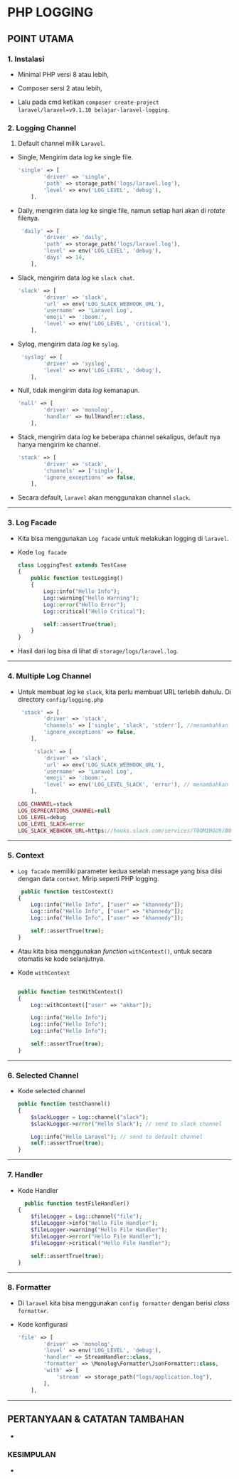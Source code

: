 # PHP LOGGING

## POINT UTAMA

### 1. Instalasi

-   Minimal PHP versi 8 atau lebih,

-   Composer sersi 2 atau lebih,

-   Lalu pada cmd ketikan `composer create-project laravel/laravel=v9.1.10 belajar-laravel-logging`.

### 2. Logging Channel

1. Default channel milik `Laravel`.

-   Single, Mengirim data _log_ ke single file.

    ```PHP
    'single' => [
            'driver' => 'single',
            'path' => storage_path('logs/laravel.log'),
            'level' => env('LOG_LEVEL', 'debug'),
        ],
    ```

-   Daily, mengirim data _log_ ke single file, namun setiap hari akan di _rotate_ filenya.

    ```PHP
     'daily' => [
            'driver' => 'daily',
            'path' => storage_path('logs/laravel.log'),
            'level' => env('LOG_LEVEL', 'debug'),
            'days' => 14,
        ],
    ```

-   Slack, mengirim data _log_ ke `slack chat`.

    ```PHP
    'slack' => [
            'driver' => 'slack',
            'url' => env('LOG_SLACK_WEBHOOK_URL'),
            'username' => 'Laravel Log',
            'emoji' => ':boom:',
            'level' => env('LOG_LEVEL', 'critical'),
        ],
    ```

-   Sylog, mengirim data _log_ ke `sylog`.

    ```PHP
     'syslog' => [
            'driver' => 'syslog',
            'level' => env('LOG_LEVEL', 'debug'),
        ],
    ```

-   Null, tidak mengirim data _log_ kemanapun.

    ```PHP
    'null' => [
            'driver' => 'monolog',
            'handler' => NullHandler::class,
        ],
    ```

-   Stack, mengirim data _log_ ke beberapa channel sekaligus, default nya hanya mengirim ke channel.

    ```PHP
    'stack' => [
            'driver' => 'stack',
            'channels' => ['single'],
            'ignore_exceptions' => false,
        ],
    ```

-   Secara default, `laravel` akan menggunakan channel `slack`.

---

### 3. Log Facade

-   Kita bisa menggunakan `Log facade` untuk melakukan logging di `laravel`.

-   Kode `log facade`

    ```php
    class LoggingTest extends TestCase
    {
        public function testLogging()
        {
            Log::info("Hello Info");
            Log::warning("Hello Warning");
            Log::error("Hello Error");
            Log::critical("Hello Critical");

            self::assertTrue(true);
        }
    }
    ```

-   Hasil dari log bisa di lihat di `storage/logs/laravel.log`.

---

### 4. Multiple Log Channel

-   Untuk membuat _log_ ke `slack`, kita perlu membuat URL terlebih dahulu. Di directory `config/logging.php`

    ```PHP
     'stack' => [
            'driver' => 'stack',
            'channels' => ['single', 'slack', 'stderr'], //menambahkan channel
            'ignore_exceptions' => false,
        ],

         'slack' => [
            'driver' => 'slack',
            'url' => env('LOG_SLACK_WEBHOOK_URL'),
            'username' => 'Laravel Log',
            'emoji' => ':boom:',
            'level' => env('LOG_LEVEL_SLACK', 'error'), // menambahkan level error
        ],
    ```

    ```PHP
    LOG_CHANNEL=stack
    LOG_DEPRECATIONS_CHANNEL=null
    LOG_LEVEL=debug
    LOG_LEVEL_SLACK=error
    LOG_SLACK_WEBHOOK_URL=https://hooks.slack.com/services/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
    ```

---

### 5. Context

-   `Log facade` memiliki parameter kedua setelah message yang bisa diisi dengan data `context`. Mirip seperti PHP logging.

    ```PHP
     public function testContext()
    {
        Log::info("Hello Info", ["user" => "khannedy"]);
        Log::info("Hello Info", ["user" => "khannedy"]);
        Log::info("Hello Info", ["user" => "khannedy"]);

        self::assertTrue(true);
    }
    ```

-   Atau kita bisa menggunakan _function_ `withContext()`, untuk secara otomatis ke kode selanjutnya.

-   Kode `withContext`

    ```PHP

    public function testWithContext()
    {
        Log::withContext(["user" => "akbar"]);

        Log::info("Hello Info");
        Log::info("Hello Info");
        Log::info("Hello Info");

        self::assertTrue(true);
    }
    ```

---

### 6. Selected Channel

-   Kode selected channel

    ```PHP
    public function testChannel()
    {
        $slackLogger = Log::channel("slack");
        $slackLogger->error("Hello Slack"); // send to slack channel

        Log::info("Hello Laravel"); // send to default channel
        self::assertTrue(true);
    }
    ```

---

### 7. Handler

-   Kode Handler

    ```PHP
      public function testFileHandler()
    {
        $fileLogger = Log::channel("file");
        $fileLogger->info("Hello File Handler");
        $fileLogger->warning("Hello File Handler");
        $fileLogger->error("Hello File Handler");
        $fileLogger->critical("Hello File Handler");

        self::assertTrue(true);
    }
    ```

---

### 8. Formatter

-   Di `laravel` kita bisa menggunakan `config formatter` dengan berisi _class_ `formatter`.

-   Kode konfigurasi

    ```PHP
    'file' => [
            'driver' => 'monolog',
            'level' => env('LOG_LEVEL', 'debug'),
            'handler' => StreamHandler::class,
            'formatter' => \Monolog\Formatter\JsonFormatter::class,
            'with' => [
                'stream' => storage_path("logs/application.log"),
            ],
        ],
    ```

---

## PERTANYAAN & CATATAN TAMBAHAN

-

### KESIMPULAN

-
